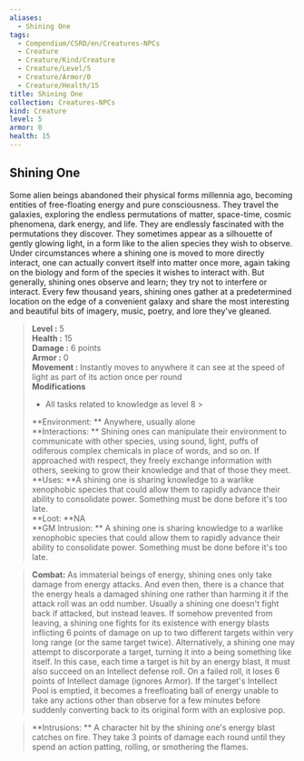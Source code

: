 ```yaml
---
aliases:
  - Shining One
tags:
  - Compendium/CSRD/en/Creatures-NPCs
  - Creature
  - Creature/Kind/Creature
  - Creature/Level/5
  - Creature/Armor/0
  - Creature/Health/15
title: Shining One
collection: Creatures-NPCs
kind: Creature
level: 5
armor: 0
health: 15
---
```

## Shining One  
Some alien beings abandoned their physical forms millennia ago, becoming entities of free-floating energy and pure consciousness. They travel the galaxies, exploring the endless permutations of matter, space-time, cosmic phenomena, dark energy, and life. They are endlessly fascinated with the permutations they discover. They sometimes appear as a silhouette of gently glowing light, in a form like to the alien species they wish to observe. Under circumstances where a shining one is moved to more directly interact, one can actually convert itself into matter once more, again taking on the biology and form of the species it wishes to interact with. But generally, shining ones observe and learn; they try not to interfere or interact. Every few thousand years, shining ones gather at a predetermined location on the edge of a convenient galaxy and share the most interesting and beautiful bits of imagery, music, poetry, and lore they've gleaned.  

  
> **Level :** 5  
> **Health :** 15  
> **Damage :** 6 points  
> **Armor :** 0  
> **Movement :** Instantly moves to anywhere it can see at the speed of light as part of its action once per round  
> **Modifications**  
>- All tasks related to knowledge as level 8 >
>  
> **Environment: ** Anywhere, usually alone  
> **Interactions: ** Shining ones can manipulate their environment to communicate with other species, using sound, light, puffs of odiferous complex chemicals in place of words, and so on. If approached with respect, they freely exchange information with others, seeking to grow their knowledge and that of those they meet.  
> **Uses: **A shining one is sharing knowledge to a warlike xenophobic species that could allow them to rapidly advance their ability to consolidate power. Something must be done before it's too late.  
> **Loot: **NA  
> **GM Intrusion: ** A shining one is sharing knowledge to a warlike xenophobic species that could allow them to rapidly advance their ability to consolidate power. Something must be done before it's too late.  

> **Combat:** 
> As immaterial beings of energy, shining ones only take damage from energy attacks. And even then, there is a chance that the energy heals a damaged shining one rather than harming it if the attack roll was an odd number. Usually a shining one doesn't fight back if attacked, but instead leaves. If somehow prevented from leaving, a shining one fights for its existence with energy blasts inflicting 6 points of damage on up to two different targets within very long range (or the same target twice). 
Alternatively, a shining one may attempt to discorporate a target, turning it into a being something like itself. In this case, each time a target is hit by an energy blast, it must also succeed on an Intellect defense roll. On a failed roll, it loses 6 points of Intellect damage (ignores Armor). If the target's Intellect Pool is emptied, it becomes a freefloating ball of energy unable to take any actions other than observe for a few minutes before suddenly converting back to its original form with an explosive pop.  
  

> **Intrusions: ** 
> A character hit by the shining one's energy blast catches on fire. They take 3 points of damage each round until they spend an action patting, rolling, or smothering the flames.  
